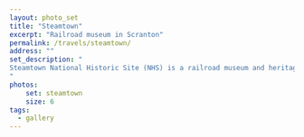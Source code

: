 ```yaml
---
layout: photo_set
title: "Steamtown"
excerpt: "Railroad museum in Scranton"
permalink: /travels/steamtown/
address: ""
set_description: "
Steamtown National Historic Site (NHS) is a railroad museum and heritage railroad is a fairly large museum, about 60 acres, at the former Scranton yards of the Delaware, Lackawanna and Western Railroad (DL&W). The museum has a working turnable, which can shift to allow trains in and out of the individual bays of the roundhouse. They have regular train excursions.
"
photos:
    set: steamtown
    size: 6
tags:
  - gallery
---
```


